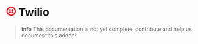 # ![Twilio Logo](../assets/twilio-small.png "Twilio") Twilio

>**info**
> This documentation is not yet complete, contribute and help us document this addon!
